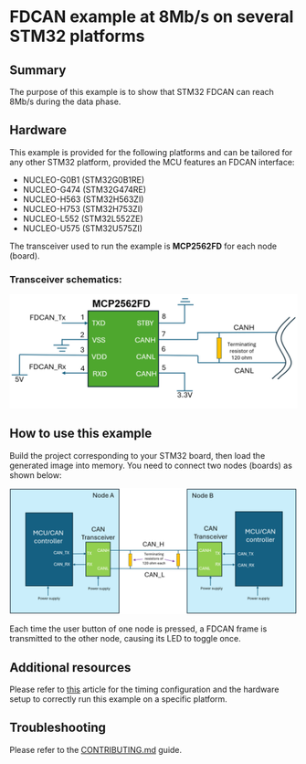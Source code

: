 # FDCAN example at 8Mb/s on several STM32 platforms

## Summary

The purpose of this example is to show that STM32 FDCAN can reach 8Mb/s during the data phase.

## Hardware

This example is provided for the following platforms and can be tailored for any other STM32 platform, provided the MCU features an FDCAN interface:
* NUCLEO-G0B1 (STM32G0B1RE)
* NUCLEO-G474 (STM32G474RE)
* NUCLEO-H563 (STM32H563ZI)
* NUCLEO-H753 (STM32H753ZI)
* NUCLEO-L552 (STM32L552ZE)
* NUCLEO-U575 (STM32U575ZI)

The transceiver used to run the example is **MCP2562FD** for each node (board).

### Transceiver schematics:

![Alt text](_htmresc/Transceiver.png)

## How to use this example

Build the project corresponding to your STM32 board, then load the generated image into memory. You need to connect two nodes (boards) as shown below:

![Alt text](_htmresc/CAN_bus_structure.png)

Each time the user button of one node is pressed, a FDCAN frame is transmitted to the other node, causing its LED to toggle once.

## Additional resources

Please refer to [this](https://community.st.com/t5/stm32-mcus/stm32-fdcan-running-at-8-mb-s-on-nucleo-boards/ta-p/730281) article for the timing configuration and the hardware setup to correctly run this example on a specific platform.

## Troubleshooting

Please refer to the [CONTRIBUTING.md](CONTRIBUTING.md) guide.
